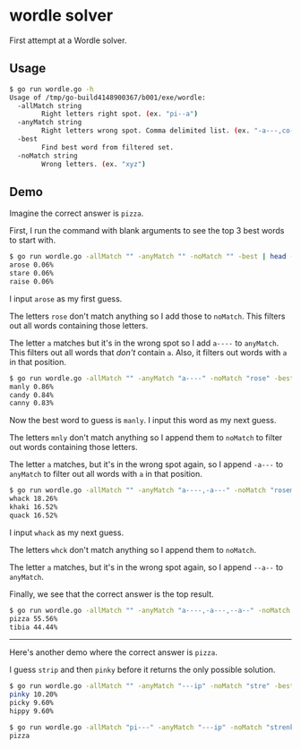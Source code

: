 # wordle solver

First attempt at a Wordle solver.

## Usage

```sh
$ go run wordle.go -h
Usage of /tmp/go-build4148900367/b001/exe/wordle:
  -allMatch string
    	Right letters right spot. (ex. "pi--a")
  -anyMatch string
    	Right letters wrong spot. Comma delimited list. (ex. "-a---,co---")
  -best
    	Find best word from filtered set.
  -noMatch string
    	Wrong letters. (ex. "xyz")
```

## Demo

Imagine the correct answer is `pizza`.

First, I run the command with blank arguments to see the top 3 best words to
start with.

```sh
$ go run wordle.go -allMatch "" -anyMatch "" -noMatch "" -best | head -n 3
arose 0.06%
stare 0.06%
raise 0.06%
```

I input `arose` as my first guess.

The letters `rose` don't match anything so I add those to `noMatch`. This
filters out all words containing those letters.

The letter `a` matches but it's in the wrong spot so I add `a----` to
`anyMatch`. This filters out all words that _don't_ contain `a`. Also, it
filters out words with `a` in that position.

```sh
$ go run wordle.go -allMatch "" -anyMatch "a----" -noMatch "rose" -best | head -n 3
manly 0.86%
candy 0.84%
canny 0.83%
```

Now the best word to guess is `manly`. I input this word as my next guess.

The letters `mnly` don't match anything so I append them to `noMatch` to filter
out words containing those letters.

The letter `a` matches, but it's in the wrong spot again, so I append `-a---`
to `anyMatch` to filter out all words with `a` in that position.

```sh
$ go run wordle.go -allMatch "" -anyMatch "a----,-a---" -noMatch "rosemnly" -best | head -n 3
whack 18.26%
khaki 16.52%
quack 16.52%
```

I input `whack` as my next guess.

The letters `whck` don't match anything so I append them to `noMatch`.

The letter `a` matches, but it's in the wrong spot again, so I append `--a--`
to `anyMatch`.

Finally, we see that the correct answer is the top result.

```sh
$ go run wordle.go -allMatch "" -anyMatch "a----,-a---,--a--" -noMatch "rosemnlywhck" -best | head -n 3
pizza 55.56%
tibia 44.44%
```

---

Here's another demo where the correct answer is `pizza`.

I guess `strip` and then `pinky` before it returns the only possible solution.

```sh
$ go run wordle.go -allMatch "" -anyMatch "---ip" -noMatch "stre" -best | head -n 3
pinky 10.20%
picky 9.60%
hippy 9.60%

$ go run wordle.go -allMatch "pi---" -anyMatch "---ip" -noMatch "strenky" -best | head -n 3
pizza
```

